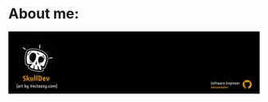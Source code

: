 # About me:

![Header](https://github.com/AdrianoHeller/AdrianoHeller/blob/master/A4%20-%2012.png 'Header')
